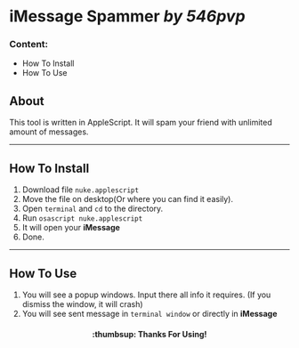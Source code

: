 # iMessage Spammer *by 546pvp*

### Content:
* How To Install
* How To Use

## About
This tool is written in AppleScript. It will spam your friend with unlimited amount of messages.

----

## How To Install
1. Download file `nuke.applescript`
2. Move the file on desktop(Or where you can find it easily).
3. Open `terminal` and `cd` to the directory.
4. Run `osascript nuke.applescript`
5. It will open your **iMessage**
6. Done.

----

## How To Use
1. You will see a popup windows. Input there all info it requires. (If you dismiss the window, it will crash)
2. You will see sent message in `terminal window` or directly in **iMessage**

<h4 align="center">:thumbsup: Thanks For Using!</h4>
